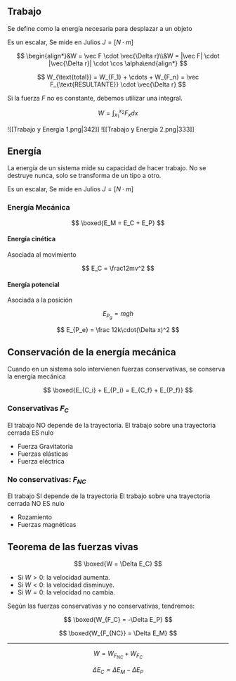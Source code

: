 ## Trabajo

Se define como la energía necesaria para desplazar a un objeto

Es un escalar, Se mide en Julios $J = [N\cdot m]$

$$
\begin{align*}&W = \vec F \cdot \vec{\Delta r}\\&W = |\vec F| \cdot |\vec{\Delta r}| \cdot \cos \alpha\end{align*}
$$

$$
W_{\text{total}} = W_{F_1} + \cdots + W_{F_n} = \vec F_{\text{RESULTANTE}} \cdot \vec{\Delta r}
$$

Si la fuerza $F$ no es constante, debemos utilizar una integral.

$$
\displaystyle W = \int_{x_1}^{x_2} F_x dx
$$

![[Trabajo y Energia 1.png|342]] ![[Trabajo y Energia 2.png|333]]

## Energía

La energía de un sistema mide su capacidad de hacer trabajo. No se destruye nunca, solo se transforma de un tipo a otro.

Es un escalar, Se mide en Julios $J = [N\cdot m]$

### Energía Mecánica

$$
\boxed{E_M = E_C + E_P}
$$

#### Energía cinética

Asociada al movimiento

$$
E_C = \frac12mv^2
$$

#### Energía potencial

Asociada a la posición

$$
E_{P_g} = mgh
$$

$$
E_{P_e} = \frac 12k\cdot(\Delta x)^2
$$

## Conservación de la energía mecánica

Cuando en un sistema solo intervienen fuerzas conservativas, se conserva la energía mecánica

$$
\boxed{E_{C_i} + E_{P_i}  = E_{C_f} + E_{P_f}}
$$

### Conservativas $F_C$

El trabajo NO depende de la trayectoria. El trabajo sobre una trayectoria cerrada ES nulo

- Fuerza Gravitatoria
- Fuerzas elásticas
- Fuerza eléctrica

### No conservativas: $F_{NC}$

El trabajo SI depende de la trayectoria El trabajo sobre una trayectoria cerrada NO ES nulo

- Rozamiento
- Fuerzas magnéticas

## Teorema de las fuerzas vivas

$$
\boxed{W = \Delta E_C}
$$

- Si $W > 0$: la velocidad aumenta.
- Si $W < 0$: la velocidad disminuye.
- Si $W = 0$: la velocidad no cambia.

Según las fuerzas conservativas y no conservativas, tendremos:

$$
\boxed{W_{F_C} = -\Delta E_P}
$$

$$
\boxed{W_{F_{NC}} = \Delta E_M}
$$

---

$$
W = W_{F_{NC}} + W_{F_C}
$$

$$
\Delta E_C = \Delta E_M - \Delta E_P
$$
